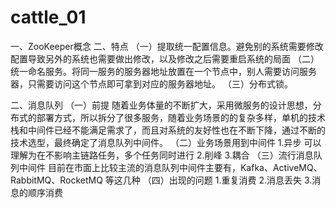 # cattle_01


一、ZooKeeper概念
二、特点
（一）提取统一配置信息。避免别的系统需要修改配置导致另外的系统也需要做出修改，以及修改之后需要重启系统的局面
（二）统一命名服务。将同一服务的服务器地址放置在一个节点中，别人需要访问服务器，只需要访问这个节点即可拿到对应的服务器地址。
（三）分布式锁。

二、消息队列
（一）前提
随着业务体量的不断扩大，采用微服务的设计思想，分布式的部署方式，所以拆分了很多服务，随着业务场景的的复杂多样，单机的技术栈和中间件已经不能满足需求了，而且对系统的友好性也在不断下降，通过不断的技术选型，最终确定了消息队列中间件。
（二）业务场景用到中间件
1.异步
可以理解为在不影响主链路任务，多个任务同时进行
2.削峰
3.耦合
（三）流行消息队列中间件
目前在市面上比较主流的消息队列中间件主要有，Kafka、ActiveMQ、RabbitMQ、RocketMQ 等这几种
（四）出现的问题
1.重复消费
2.消息丢失
3.消息的顺序消费

